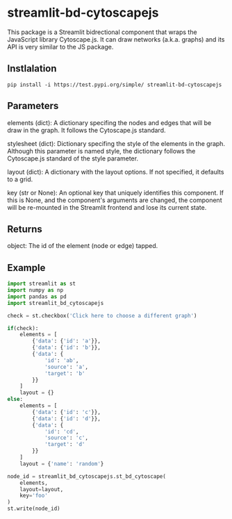 # streamlit-bd-cytoscapejs

This package is a Streamlit bidrectional component that wraps the JavaScript 
library Cytoscape.js. It can draw networks (a.k.a. graphs) and its API is very similar 
to the JS package.

## Instlalation

`pip install -i https://test.pypi.org/simple/ streamlit-bd-cytoscapejs`

## Parameters

elements (dict):
    A dictionary specifing the nodes and edges that will be draw in the
    graph. It follows the Cytoscape.js standard.
    
stylesheet (dict):
    Dictionary specifing the style of the elements in the graph. Although
    this parameter is named style, the dictionary follows the Cytoscape.js
    standard of the style parameter.
    
layout (dict):
    A dictionary with the layout options. If not specified, it defaults to
    a grid.
    
key (str or None):
    An optional key that uniquely identifies this component. If this is
    None, and the component's arguments are changed, the component will
    be re-mounted in the Streamlit frontend and lose its current state.

## Returns

object:
    The id of the element (node or edge) tapped.
    
## Example

``` python
import streamlit as st
import numpy as np
import pandas as pd
import streamlit_bd_cytoscapejs

check = st.checkbox('Click here to choose a different graph')

if(check):
    elements = [
        {'data': {'id': 'a'}},
        {'data': {'id': 'b'}},
        {'data': {
            'id': 'ab',
            'source': 'a',
            'target': 'b'
        }}
    ]
    layout = {}
else:
    elements = [
        {'data': {'id': 'c'}},
        {'data': {'id': 'd'}},
        {'data': {
            'id': 'cd',
            'source': 'c',
            'target': 'd'
        }}
    ]
    layout = {'name': 'random'}

node_id = streamlit_bd_cytoscapejs.st_bd_cytoscape(
    elements,
    layout=layout,
    key='foo'
)
st.write(node_id)
```
